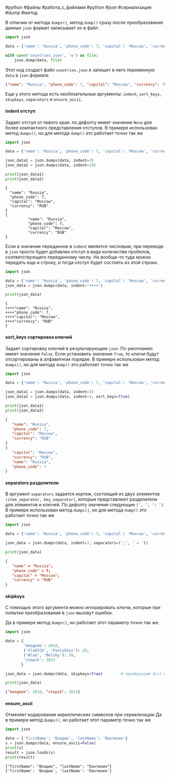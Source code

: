 #python #файлы #работа_с_файлами #python #json #сериализация #dump #метод


В отличии от метода `dumps()`, метод `dump()` сразу после преобразования данных `json` формат записывает их в файл.
```python
import json

data = {'name': 'Russia', 'phone_code': 7, 'capital': 'Moscow', 'currency': 'RUB'}

with open('countries.json', 'w') as file:
	json.dump(data, file)
```
Этот код создаст файл `countries.json` и запишет в него переменную `data` в `json` формате
```json
{"name": "Russia", "phone_code": 7, "capital": "Moscow", "currency": "RUB"}
```

Еще у этого метода есть необязательные аргументы: `indent`, `sort_keys`, `skipkeys`, `separators` и `ensure_ascii`.
#### indent отступ
Задает отступ от левого края. по дефолту имеет значение `None` для более компактного представления отступов.
В примере использован метод `dumps()`, но для метода `dump()` это работает точно так же
```python
import json

data = {'name': 'Russia', 'phone_code': 7, 'capital': 'Moscow', 'currency': 'RUB'}

json_data1 = json.dumps(data, indent=2)
json_data2 = json.dumps(data, indent=10)

print(json_data1)
print(json_data2)
```
```
{
  "name": "Russia",
  "phone_code": 7,
  "capital": "Moscow",
  "currency": "RUB"
}
{
          "name": "Russia",
          "phone_code": 7,
          "capital": "Moscow",
          "currency": "RUB"
}
```
Если а значение переданное в `indent` является числовым, при переводе в `json` просто будет добавлен отступ в виде количестве пробелов, соответствующего переданному числу. Но вообще-то туда можно передать еще и строку, и тогда отступ будет состоять из этой строки.
```python
import json

data = {'name': 'Russia', 'phone_code': 7, 'capital': 'Moscow', 'currency': 'RUB'}
json_data = json.dumps(data, indent='++++')

print(json_data)
```
```
{
++++"name": "Russia",
++++"phone_code": 7,
++++"capital": "Moscow",
++++"currency": "RUB"
}
```
#### sort_keys сортировка ключей
Задает сортировку ключей в результирующем `json`. По умолчанию имеет значение `False`.
Если установить значение `True`, то ключи будут отсортированы в алфавитном порядке.
В примере использован метод `dumps()`, но для метода `dump()` это работает точно так же
```python
import json

data = {'name': 'Russia', 'phone_code': 7, 'capital': 'Moscow', 'currency': 'RUB'}

json_data1 = json.dumps(data, indent=3)
json_data2 = json.dumps(data, indent=3, sort_keys=True)

print(json_data1)
print(json_data2)
```
```json
{
   "name": "Russia",
   "phone_code": 7,
   "capital": "Moscow",
   "currency": "RUB"
}
{
   "capital": "Moscow",
   "currency": "RUB",
   "name": "Russia",
   "phone_code": 7
}
```

#### separators разделители
В аргумент `separators` задается кортеж, состоящий из двух элементов `(item_separator, key_separator)`, которые представляют разделители для элементов и ключей. По дефолту значения следующие `(', ', ': ')`.
В примере использован метод `dumps()`, но для метода `dump()` это работает точно так же
```python
import json

data = {'name': 'Russia', 'phone_code': 7, 'capital': 'Moscow', 'currency': 'RUB'}

json_data = json.dumps(data, indent=3, separators=(';', ' = '))

print(json_data)
```
```json
{
   "name" = "Russia";
   "phone_code" = 7;
   "capital" = "Moscow";
   "currency" = "RUB"
}
```

#### skipkeys
С помощью этого аргумента можно игнорировать ключи, которые при попытки преобразования в `json` вызовут ошибки.

Да в примере метод `dumps()`, но работает этот параметр точно так же.
```python
import json

data = {
        'beegeek': 2018,
        ('VlaDICK', 'Pantykhin'): 29,
        ('Wlad', 'Belsky'): 20,
        'stepik': 2013
       }

json_data = json.dumps(data, skipkeys=True)        # преобразуем dict в json

print(json_data)
```
```json
{"beegeek": 2018, "stepik": 2013}
```
#### ensure_ascii
Отменяет кодирование кириллических символов при сериализации
Да в примере метод `dumps()`, но работает этот параметр точно так же
```python
import json

data = {'firstName': 'Владик', 'lastName': 'Пантюхин'}
s = json.dumps(data, ensure_ascii=False)
print(s)
result = json.loads(s)
print(result)
```
```
{"firstName": "Владик", "lastName": "Пантюхин"}
{'firstName': 'Владик', 'lastName': 'Пантюхин'}
```